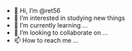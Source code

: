 - 👋 Hi, I’m @ret56
- 👀 I’m interested in studying new things
- 🌱 I’m currently learning ...
- 💞️ I’m looking to collaborate on ...
- 📫 How to reach me ...

<!---
ret56/ret56 is a ✨ special ✨ repository because its `README.md` (this file) appears on your GitHub profile.
You can click the Preview link to take a look at your changes.
--->
